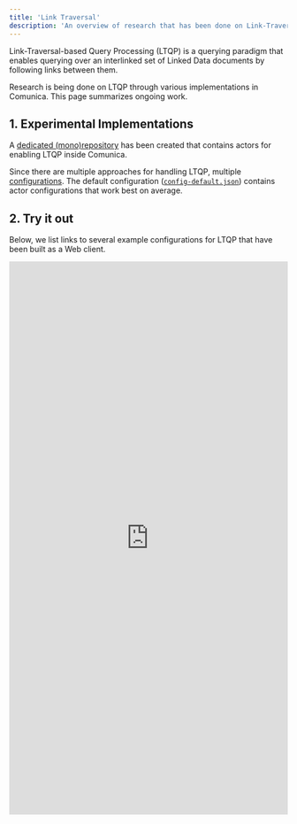 ```yaml
---
title: 'Link Traversal'
description: 'An overview of research that has been done on Link-Traversal-based Query Processing.'
---
```


Link-Traversal-based Query Processing (LTQP) is a querying paradigm
that enables querying over an interlinked set of Linked Data documents
by following links between them.

Research is being done on LTQP through various implementations in Comunica.
This page summarizes ongoing work. 

## 1. Experimental Implementations

A [dedicated (mono)repository](https://github.com/comunica/comunica-feature-link-traversal) has been created
that contains actors for enabling LTQP inside Comunica.

Since there are multiple approaches for handling LTQP,
multiple [configurations](https://github.com/comunica/comunica-feature-link-traversal/tree/master/packages/actor-init-sparql-link-traversal/config).
The default configuration ([`config-default.json`](https://github.com/comunica/comunica-feature-link-traversal/blob/master/packages/actor-init-sparql-link-traversal/config/config-default.json))
contains actor configurations that work best on average.

## 2. Try it out

Below, we list links to several example configurations for LTQP
that have been built as a Web client.

<iframe src="https://comunica.github.io/comunica-feature-link-traversal-web-clients/builds/" width="100%" height="1000px" frameborder="0" marginheight="0" marginwidth="0" scrolling="auto">Loading...</iframe>
